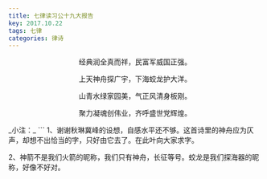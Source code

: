 ```yaml
---
title: 七律读习公十九大报告
key: 2017.10.22
tags: 七律
categories: 律诗
---
```


<p align="center">经典润全真而祥，民富军威国正强。
</p>
<p align="center">上天神舟探广宇，下海蛟龙护大洋。
</p>
<p align="center">山青水绿家园美，气正风清身板刚。
</p>
<p align="center">聚力凝魂创伟业，齐呼盛世党辉煌。
</p>
_小注：_
```
1、谢谢秋琳冀峰的设想，自感水平还不够。这首诗里的神舟应为仄声，却想不出恰当的字，只好由它去了。在此叶向大家求字。

2、神箭不是我们火箭的昵称，我们只有神舟，长征等号。蛟龙是我们探海器的昵称，好像不好对。

```